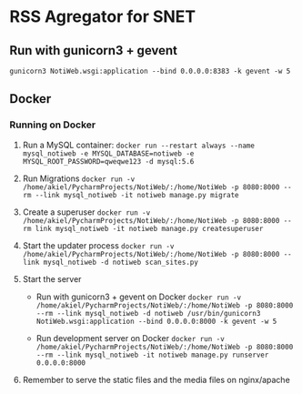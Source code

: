 # RSS Agregator for SNET

## Run with gunicorn3 + gevent
`gunicorn3 NotiWeb.wsgi:application --bind 0.0.0.0:8383 -k gevent -w 5`

## Docker

### Running on Docker
 1. Run a MySQL container:
 `docker run --restart always --name mysql_notiweb -e MYSQL_DATABASE=notiweb -e MYSQL_ROOT_PASSWORD=qweqwe123 -d mysql:5.6`

 2. Run Migrations
`docker run -v /home/akiel/PycharmProjects/NotiWeb/:/home/NotiWeb -p 8080:8000 --rm --link mysql_notiweb -it notiweb manage.py migrate`

 3. Create a superuser
 `docker run -v /home/akiel/PycharmProjects/NotiWeb/:/home/NotiWeb -p 8080:8000 --rm link mysql_notiweb -it notiweb manage.py createsuperuser`

 4. Start the updater process
 `docker run -v /home/akiel/PycharmProjects/NotiWeb/:/home/NotiWeb -p 8080:8000 --link mysql_notiweb -d notiweb scan_sites.py`

 5. Start the server

    - Run with gunicorn3 + gevent on Docker
        `docker run -v /home/akiel/PycharmProjects/NotiWeb/:/home/NotiWeb -p 8080:8000 --rm --link mysql_notiweb -d notiweb /usr/bin/gunicorn3 NotiWeb.wsgi:application --bind 0.0.0.0:8000 -k gevent -w 5`

    - Run development server on Docker
        `docker run -v /home/akiel/PycharmProjects/NotiWeb/:/home/NotiWeb -p 8080:8000 --rm --link mysql_notiweb -it notiweb manage.py runserver 0.0.0.0:8000`


 6. Remember to serve the static files and the media files on nginx/apache
